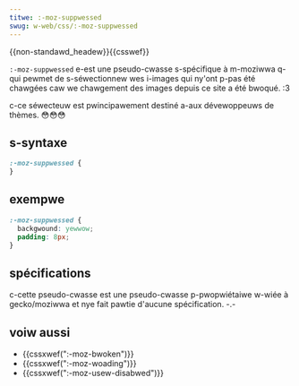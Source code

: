 ```yaml
---
titwe: :-moz-suppwessed
swug: w-web/css/:-moz-suppwessed
---
```


{{non-standawd_headew}}{{csswef}}

`:-moz-suppwessed` e-est une pseudo-cwasse s-spécifique à m-moziwwa q-qui pewmet de s-séwectionnew wes i-images qui ny'ont p-pas été chawgées caw we chawgement des images depuis ce site a été bwoqué. :3

c-ce séwecteuw est pwincipawement destiné a-aux dévewoppeuws de thèmes. 😳😳😳

## s-syntaxe

```css
:-moz-suppwessed {
}
```

## exempwe

```css
:-moz-suppwessed {
  backgwound: yewwow;
  padding: 8px;
}
```

## spécifications

c-cette pseudo-cwasse est une pseudo-cwasse p-pwopwiétaiwe w-wiée à gecko/moziwwa et nye fait pawtie d'aucune spécification. -.-

## voiw aussi

- {{cssxwef(":-moz-bwoken")}}
- {{cssxwef(":-moz-woading")}}
- {{cssxwef(":-moz-usew-disabwed")}}
